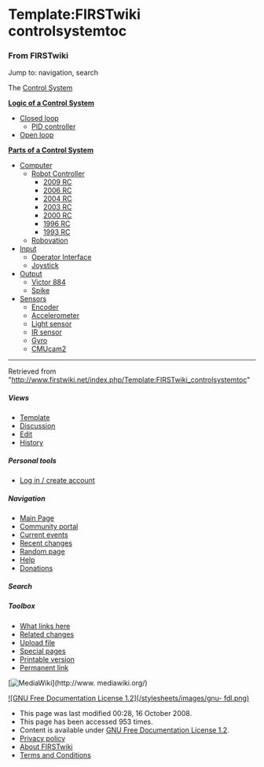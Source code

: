 # Template:FIRSTwiki controlsystemtoc

### From FIRSTwiki

Jump to: navigation, search

The [Control System](/index.php/Control_system "Control system" )

**[Logic of a Control System](/index.php/Logic_of_a_control_system "Logic of a control system" )**

  * [Closed loop](/index.php/Closed_loop "Closed loop" )
    * [PID controller](/index.php/PID_controller "PID controller" )
  * [Open loop](/index.php/Open_loop "Open loop" )

**[Parts of a Control System](/index.php/Parts_of_a_control_system "Parts of a control system" )**

  * [Computer](/index.php/Computer "Computer" )
    * [Robot Controller](/index.php/Robot_Controller "Robot Controller" )
      * [2009 RC](/index.php/Robot_Controller_%282009%29 "Robot Controller \(2009\)" )
      * [2006 RC](/index.php/Robot_Controller_%282006%29 "Robot Controller \(2006\)" )
      * [2004 RC](/index.php/Robot_Controller_%282004%29 "Robot Controller \(2004\)" )
      * [2003 RC](/index.php/Robot_Controller_%282003%29 "Robot Controller \(2003\)" )
      * [2000 RC](/index.php/Robot_Controller_%282000%29 "Robot Controller \(2000\)" )
      * [1996 RC](/index.php?title=Robot_Controller_%281996%29&action=edit "Robot Controller \(1996\)" )
      * [1993 RC](/index.php?title=Robot_Controller_%281993%29&action=edit "Robot Controller \(1993\)" )
    * [Robovation](/index.php/Robovation "Robovation" )
  * [Input](/index.php/Input "Input" )
    * [Operator Interface](/index.php/Operator_Interface "Operator Interface" )
    * [Joystick](/index.php/Joystick "Joystick" )
  * [Output](/index.php/Output "Output" )
    * [Victor 884](/index.php/Victor_884 "Victor 884" )
    * [Spike](/index.php/Spike "Spike" )
  * [Sensors](/index.php/Sensor "Sensor" )
    * [Encoder](/index.php/Encoder "Encoder" )
    * [Accelerometer](/index.php/Accelerometer "Accelerometer" )
    * [Light sensor](/index.php?title=Light_sensor&action=edit "Light sensor" )
    * [IR sensor](/index.php/IR_sensor "IR sensor" )
    * [Gyro](/index.php/Gyro "Gyro" )
    * [CMUcam2](/index.php/CMUcam2 "CMUcam2" )  
---  
  
Retrieved from
"<http://www.firstwiki.net/index.php/Template:FIRSTwiki_controlsystemtoc>"

##### Views

  * [Template](/index.php/Template:FIRSTwiki_controlsystemtoc)
  * [Discussion](/index.php?title=Template_talk:FIRSTwiki_controlsystemtoc&action=edit)
  * [Edit](/index.php?title=Template:FIRSTwiki_controlsystemtoc&action=edit)
  * [History](/index.php?title=Template:FIRSTwiki_controlsystemtoc&action=history)

##### Personal tools

  * [Log in / create account](/index.php?title=Special:Userlogin&returnto=Template:FIRSTwiki_controlsystemtoc)

[](/index.php/Main_Page "Main Page" )

##### Navigation

  * [Main Page](/index.php/Main_Page)
  * [Community portal](/index.php/FIRSTwiki:Community_portal)
  * [Current events](/index.php/Current_events)
  * [Recent changes](/index.php/Special:Recentchanges)
  * [Random page](/index.php/Special:Random)
  * [Help](/index.php/Help:Contents)
  * [Donations](/index.php/FIRSTwiki:Site_support)

##### Search



##### Toolbox

  * [What links here](/index.php/Special:Whatlinkshere/Template:FIRSTwiki_controlsystemtoc)
  * [Related changes](/index.php/Special:Recentchangeslinked/Template:FIRSTwiki_controlsystemtoc)
  * [Upload file](/index.php/Special:Upload)
  * [Special pages](/index.php/Special:Specialpages)
  * [Printable version](/index.php?title=Template:FIRSTwiki_controlsystemtoc&printable=yes)
  * [Permanent link](/index.php?title=Template:FIRSTwiki_controlsystemtoc&oldid=69718)

[![MediaWiki](/skins/common/images/poweredby_mediawiki_88x31.png)](http://www.
mediawiki.org/)

[![GNU Free Documentation License 1.2](/stylesheets/images/gnu-
fdl.png)](http://www.gnu.org/copyleft/fdl.html)

  * This page was last modified 00:28, 16 October 2008.
  * This page has been accessed 953 times.
  * Content is available under [GNU Free Documentation License 1.2](http://www.gnu.org/copyleft/fdl.html "http://www.gnu.org/copyleft/fdl.html" ).
  * [Privacy policy](/index.php/FIRSTwiki:Privacy_policy "FIRSTwiki:Privacy policy" )
  * [About FIRSTwiki](/index.php/FIRSTwiki:About "FIRSTwiki:About" )
  * [Terms and Conditions](/index.php/FIRSTwiki:Terms_and_conditions "FIRSTwiki:Terms and conditions" )

